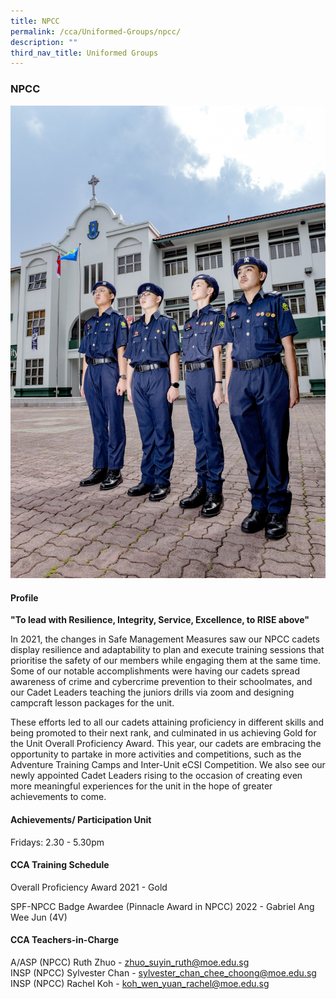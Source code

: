 ```yaml
---
title: NPCC
permalink: /cca/Uniformed-Groups/npcc/
description: ""
third_nav_title: Uniformed Groups
---
```

### **NPCC**

![](/images/NPCC.jpg)

#### **Profile**
 **"To lead with Resilience, Integrity, Service, Excellence, to RISE above"**
 
 In 2021, the changes in Safe Management Measures saw our NPCC cadets display resilience and adaptability to plan and execute training sessions that prioritise the safety of our members while engaging them at the same time. Some of our notable accomplishments were having our cadets spread awareness of crime and cybercrime prevention to their schoolmates, and our Cadet Leaders teaching the juniors drills via zoom and designing campcraft lesson packages for the unit.  
  
These efforts led to all our cadets attaining proficiency in different skills and being promoted to their next rank, and culminated in us achieving Gold for the Unit Overall Proficiency Award. This year, our cadets are embracing the opportunity to partake in more activities and competitions, such as the Adventure Training Camps and Inter-Unit eCSI Competition. We also see our newly appointed Cadet Leaders rising to the occasion of creating even more meaningful experiences for the unit in the hope of greater achievements to come.

#### **Achievements/ Participation Unit**

Fridays: 2.30 - 5.30pm

#### **CCA Training Schedule**
Overall Proficiency Award 2021 - Gold 

SPF-NPCC Badge Awardee (Pinnacle Award in NPCC) 2022 - Gabriel Ang Wee Jun (4V)

#### **CCA Teachers-in-Charge**

A/ASP (NPCC) Ruth Zhuo - [zhuo\_suyin\_ruth@moe.edu.sg](http://zhuo_suyin_ruth@moe.edu.sg/)  <br>
INSP (NPCC) Sylvester Chan - [sylvester\_chan\_chee\_choong@moe.edu.sg](mailto:sylvester_chan_chee_choong@moe.edu.sg)  <br>
INSP (NPCC) Rachel Koh - [koh\_wen\_yuan\_rachel@moe.edu.sg](mailto:koh_wen_yuan_rachel@moe.edu.sg)